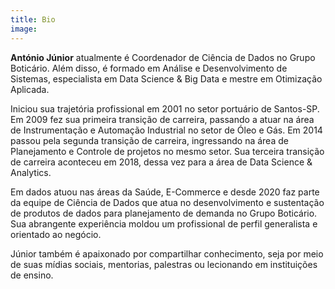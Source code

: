 ```yaml
---
title: Bio
image: 
---
```


**António Júnior** atualmente é Coordenador de Ciência de Dados no Grupo Boticário. Além disso, é formado em Análise e Desenvolvimento de Sistemas, especialista em Data Science & Big Data e mestre em Otimização Aplicada.

Iniciou sua trajetória profissional em 2001 no setor portuário de Santos-SP. Em 2009 fez sua primeira transição de carreira, passando a atuar na área de Instrumentação e Automação Industrial no setor de Óleo e Gás. Em 2014 passou pela segunda transição de carreira, ingressando na área de Planejamento e Controle de projetos no mesmo setor. Sua terceira transição de carreira aconteceu em 2018, dessa vez para a área de Data Science & Analytics.

Em dados atuou nas áreas da Saúde, E-Commerce e desde 2020 faz parte da equipe de Ciência de Dados que atua no desenvolvimento e sustentação de produtos de dados para planejamento de demanda no Grupo Boticário. Sua abrangente experiência moldou um profissional de perfil generalista e orientado ao negócio.

Júnior também é apaixonado por compartilhar conhecimento, seja por meio de suas mídias sociais, mentorias, palestras ou lecionando em instituições de ensino.

<!-- ![Loneliness](https://via.placeholder.com/1200x800)
*Photo by [Grace Madeline](https://via.placeholder.com/1200x800) on Unsplash* -->

<!-- <div class="gallery-box">
  <div class="gallery">
    <img src="https://via.placeholder.com/800x600" alt="Project">
    <img src="https://via.placeholder.com/800x600" alt="Project">
    <img src="https://via.placeholder.com/800x600" alt="Project">
  </div>
  <em>Gallery / <a href="https://via.placeholder.com/1200x800" target="_blank">Unsplash</a></em>
</div> -->

<!-- <p><iframe src="https://www.youtube.com/embed/NpEaa2P7qZI" frameborder="0" allowfullscreen></iframe></p> -->

<!-- Shoreditch activated charcoal iceland hexagon. Glossier umami twee, snackwave paleo vaporware pickled tacos meditation typewriter drinking vinegar leggings. Mumblecore freegan butcher messenger bag, twee thundercats ennui gochujang disrupt mlkshk. Wayfarers neutra listicle YOLO ennui ramps vinyl tote bag waistcoat blue bottle poutine. Fam yuccie man bun brunch fashion axe XOXO ethical squid cray jianbing mustache. Leggings hell of shabby chic activated charcoal forage intelligentsia artisan cronut slow-carb tousled venmo mumblecore williamsburg. Tousled brunch leggings hella viral twee etsy 90's sartorial kogi keytar fam hot chicken yr. Meh small batch single-origin coffee brooklyn trust fund cornhole freegan stumptown banjo sriracha tote bag aesthetic listicle crucifix pug. Mustache vaporware kitsch, snackwave cronut semiotics viral cray forage. -->

<!-- *** -->
